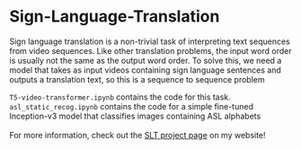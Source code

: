 # Sign-Language-Translation
Sign language translation is a non-trivial task of interpreting
text sequences from video sequences. Like other translation
problems, the input word order is usually not the same as
the output word order. To solve this, we need a model
that takes as input videos containing
sign language sentences and outputs a translation text, so this is a sequence to sequence problem

`T5-video-transformer.ipynb` contains the code for this task. <br>
`asl_static_recog.ipynb` contains the code for a simple fine-tuned Inception-v3 model
that classifies images containing ASL alphabets <br />
<br />
For more information, check out the [SLT project page](https://vsarg-dev.github.io/project/sign-language-translation/) on my website! 
